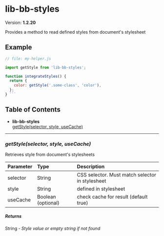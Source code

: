 # lib-bb-styles


Version: **1.2.20**

Provides a method to read defined styles from document's stylesheet

## Example

```javascript
// file: my-helper.js

import getStyle from 'lib-bb-styles';

function integrateStyles() {
  return {
    color: getStyle('.some-class', 'color'),
  };
} ```
```

## Table of Contents
- **lib-bb-styles**<br/>    <a href="#lib-bb-stylesgetStyle">getStyle(selector, style, useCache)</a><br/>

---

### <a name="lib-bb-stylesgetStyle"></a>*getStyle(selector, style, useCache)*

Retrieves style from document's stylesheets

| Parameter | Type | Description |
| :-- | :-- | :-- |
| selector | String | CSS selector. Must match selector in stylesheet |
| style | String | defined in stylesheet |
| useCache | Boolean (optional) | check cache for result (default true) |

##### Returns

String - *Style value or empty string if not found*
